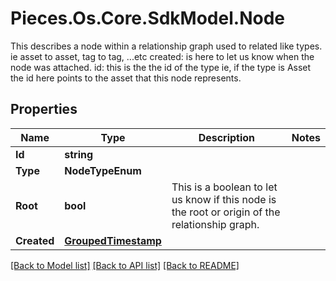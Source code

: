 # Pieces.Os.Core.SdkModel.Node
This describes a node within a relationship graph used to related like types. ie asset to asset, tag to tag, ...etc  created: is here to let us know when the node was attached.  id: this is the the id of the type ie, if the type is Asset the id here points to the asset that this node represents.

## Properties

Name | Type | Description | Notes
------------ | ------------- | ------------- | -------------
**Id** | **string** |  | 
**Type** | **NodeTypeEnum** |  | 
**Root** | **bool** | This is a boolean to let us know if this node is the root or origin of the relationship graph. | 
**Created** | [**GroupedTimestamp**](GroupedTimestamp.md) |  | 

[[Back to Model list]](../README.md#documentation-for-models) [[Back to API list]](../README.md#documentation-for-api-endpoints) [[Back to README]](../README.md)


